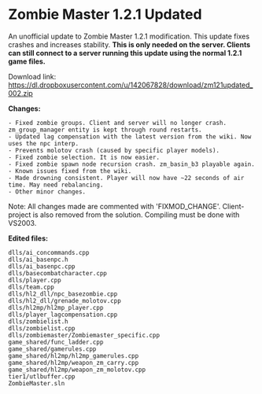 # Zombie Master 1.2.1 Updated
An unofficial update to Zombie Master 1.2.1 modification. This update fixes crashes and increases stability.
**This is only needed on the server. Clients can still connect to a server running this update using the normal 1.2.1 game files.**


Download link: https://dl.dropboxusercontent.com/u/142067828/download/zm121updated_002.zip


**Changes:**

    - Fixed zombie groups. Client and server will no longer crash. zm_group_manager entity is kept through round restarts.
    - Updated lag compensation with the latest version from the wiki. Now uses the npc interp.
    - Prevents molotov crash (caused by specific player models).
    - Fixed zombie selection. It is now easier.
    - Fixed zombie spawn node recursion crash. zm_basin_b3 playable again.
    - Known issues fixed from the wiki.
    - Made drowning consistent. Player will now have ~22 seconds of air time. May need rebalancing.
    - Other minor changes.

Note: All changes made are commented with 'FIXMOD_CHANGE'. Client-project is also removed from the solution. Compiling must be done with VS2003.


**Edited files:**

    dlls/ai_concommands.cpp
    dlls/ai_basenpc.h
    dlls/ai_basenpc.cpp
    dlls/basecombatcharacter.cpp
    dlls/player.cpp
    dlls/team.cpp
    dlls/hl2_dll/npc_basezombie.cpp
    dlls/hl2_dll/grenade_molotov.cpp
    dlls/hl2mp/hl2mp_player.cpp
    dlls/player_lagcompensation.cpp
    dlls/zombielist.h
    dlls/zombielist.cpp
    dlls/zombiemaster/Zombiemaster_specific.cpp
    game_shared/func_ladder.cpp
    game_shared/gamerules.cpp
    game_shared/hl2mp/hl2mp_gamerules.cpp
    game_shared/hl2mp/weapon_zm_carry.cpp
    game_shared/hl2mp/weapon_zm_molotov.cpp
    tier1/utlbuffer.cpp
    ZombieMaster.sln